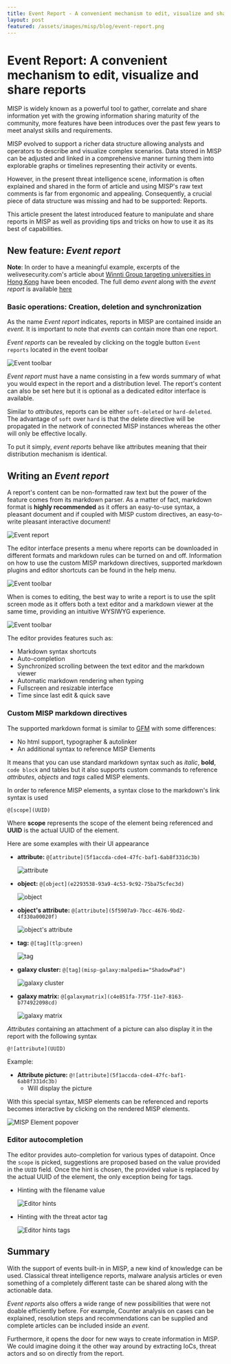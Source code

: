 ```yaml
---
title: Event Report - A convenient mechanism to edit, visualize and share reports
layout: post
featured: /assets/images/misp/blog/event-report.png
---
```


# Event Report: A convenient mechanism to edit, visualize and share reports
MISP is widely known as a powerful tool to gather, correlate and share information yet with the growing information sharing maturity of the community, more features have been introduces over the past few years to meet analyst skills and requirements.

MISP evolved to support a richer data structure allowing analysts and operators to describe and visualize complex scenarios. Data stored in MISP can be adjusted and linked in a comprehensive manner turning them into explorable graphs or timelines representing their activity or events.

However, in the present threat intelligence scene, information is often explained and shared in the form of article and using MISP's raw text comments is far from ergonomic and appealing.
Consequently, a crucial piece of data structure was missing and had to be supported: Reports.

This article present the latest introduced feature to manipulate and share reports in MISP as well as providing tips and tricks on how to use it as its best of capabilities.


## New feature: *Event report*
**Note**: In order to have a meaningful example, excerpts of the welivesecurity.com's article about [Winnti Group targeting universities in Hong Kong](https://www.welivesecurity.com/2020/01/31/winnti-group-targeting-universities-hong-kong/) have been encoded.
The full demo *event* along with the *event report* is available [here](/assets/images/misp/blog/event-reports/misp.event-report-demo.json)

### Basic operations: Creation, deletion and synchronization
As the name *Event report* indicates, reports in MISP are contained inside an *event*. It is important to note that *events* can contain more than one report. 

*Event reports* can be revealed by clicking on the toggle button `Event reports` located in the event toolbar

![Event toolbar](../assets/images/misp/blog/event-reports/event-toolbar.png)

*Event report* must have a name consisting in a few words summary of what you would expect in the report and a distribution level. The report's content can also be set here but it is optional as a dedicated editor interface is available.

Similar to *attributes*, reports can be either `soft-deleted` or `hard-deleted`. The advantage of `soft` over `hard` is that the delete directive will be propagated in the network of connected MISP instances whereas the other will only be effective locally.

To put it simply, *event reports* behave like attributes meaning that their distribution mechanism is identical.

## Writing an *Event report*
A report's content can be non-formatted raw text but the power of the feature comes from its markdown parser.
As a matter of fact, markdown format is **highly recommended** as it offers an easy-to-use syntax, a pleasant document and if coupled with MISP custom directives, an easy-to-write pleasant interactive document!

![Event report](../assets/images/misp/blog/event-reports/report-modal.png)

The editor interface presents a menu where reports can be downloaded in different formats and markdown rules can be turned on and off.
Information on how to use the custom MISP markdown directives, supported markdown plugins and editor shortcuts can be found in the help menu.

![Event toolbar](../assets/images/misp/blog/event-reports/edit-toolbar.png)

When is comes to editing, the best way to write a report is to use the split screen mode as it offers both a text editor and a markdown viewer at the same time, providing an intuitive WYSIWYG experience.

![Event toolbar](../assets/images/misp/blog/event-reports/editor-full.png)

The editor provides features such as:
- Markdown syntax shortcuts
- Auto-completion
- Synchronized scrolling between the text editor and the markdown viewer
- Automatic markdown rendering when typing
- Fullscreen and resizable interface
- Time since last edit & quick save


### Custom MISP markdown directives
The supported markdown format is similar to [GFM](https://github.github.com/gfm/) with some differences:
- No html support, typographer & autolinker
- An additional syntax to reference MISP Elements

It means that you can use standard markdown syntax such as *italic*, **bold**, `code block` and tables but it also supports custom commands to reference *attributes*, *objects* and *tags* called MISP elements.

In order to reference MISP elements, a syntax close to the markdown's link syntax is used
```
@[scope](UUID)
```

Where **scope** represents the scope of the element being referenced and **UUID** is the actual UUID of the element.

Here are some examples with their UI appearance
- **attribute:** `@[attribute](5f1accda-cde4-47fc-baf1-6ab8f331dc3b)`

    ![attribute](../assets/images/misp/blog/event-reports/md-attribute.png)
- **object:** `@[object](e2293538-93a9-4c53-9c92-75ba75cfec3d)`

    ![object](../assets/images/misp/blog/event-reports/md-object.png)
- **object's attribute:** `@[attribute](5f5907a9-7bcc-4676-9bd2-4f330a00020f)`

    ![object's attribute](../assets/images/misp/blog/event-reports/md-object-attribute.png)
- **tag:** `@[tag](tlp:green)`

    ![tag](../assets/images/misp/blog/event-reports/md-tag.png)
- **galaxy cluster:** `@[tag](misp-galaxy:malpedia="ShadowPad")`

    ![galaxy cluster](../assets/images/misp/blog/event-reports/md-cluster.png)
- **galaxy matrix:** `@[galaxymatrix](c4e851fa-775f-11e7-8163-b774922098cd)`

    ![galaxy matrix](../assets/images/misp/blog/event-reports/md-galaxy-matrix.png)

*Attributes* containing an attachment of a picture can also display it in the report with the following syntax
```
@![attribute](UUID)
```
Example:
- **Attribute picture:** `@![attribute](5f1accda-cde4-47fc-baf1-6ab8f331dc3b)`
    - Will display the picture


With this special syntax, MISP elements can be referenced and reports becomes interactive by clicking on the rendered MISP elements.

![MISP Element popover](../assets/images/misp/blog/event-reports/md-popover.png)


### Editor autocompletion
The editor provides auto-completion for various types of datapoint. Once the `scope` is picked, suggestions are proposed based on the value provided in the `UUID` field. Once the hint is chosen, the provided value is replaced by the actual UUID of the element, the only exception being for tags.

- Hinting with the filename value

    ![Editor hints](../assets/images/misp/blog/event-reports/cm-hints.gif)

- Hinting with the threat actor tag

    ![Editor hints tags](../assets/images/misp/blog/event-reports/cm-hints-tag.gif)

## Summary
With the support of events built-in in MISP, a new kind of knowledge can be used. Classical threat intelligence reports, malware analysis articles or even something of a completely different taste can be shared along with the actionable data.

*Event reports* also offers a wide range of new possibilities that were not doable efficiently before. For example, Counter analysis on cases can be explained, resolution steps and recommendations can be supplied and complete articles can be included inside an *event*.

Furthermore, it opens the door for new ways to create information in MISP. We could imagine doing it the other way around by extracting IoCs, threat actors and so on directly from the report.